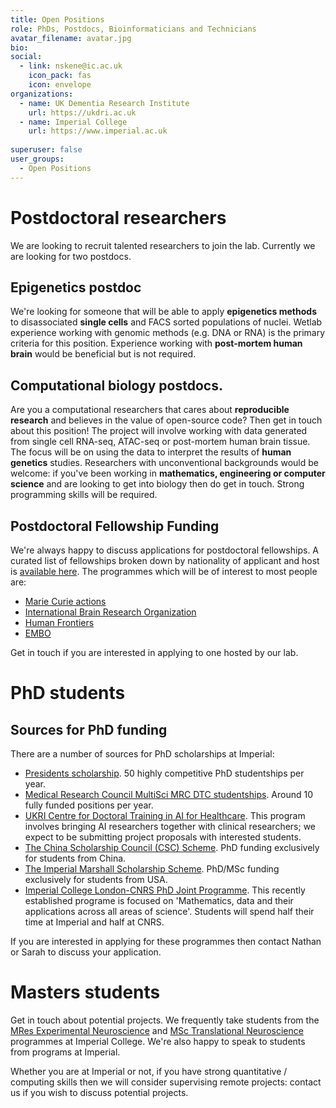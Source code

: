 ```yaml
---
title: Open Positions
role: PhDs, Postdocs, Bioinformaticians and Technicians
avatar_filename: avatar.jpg
bio: 
social:
  - link: nskene@ic.ac.uk
    icon_pack: fas
    icon: envelope
organizations:
  - name: UK Dementia Research Institute
    url: https://ukdri.ac.uk
  - name: Imperial College
    url: https://www.imperial.ac.uk
      
superuser: false
user_groups:
  - Open Positions
---
```


# Postdoctoral researchers

We are looking to recruit talented researchers to join the lab. Currently we are looking for two postdocs.

## Epigenetics postdoc

We're looking for someone that will be able to apply **epigenetics methods** to disassociated **single cells** and FACS sorted populations of nuclei. Wetlab experience working with genomic methods (e.g. DNA or RNA) is the primary criteria for this position.  Experience working with **post-mortem human brain** would be beneficial but is not required.

## Computational biology postdocs. 

Are you a computational researchers that cares about **reproducible research** and believes in the value of open-source code? Then get in touch about this position! The project will involve working with data generated from single cell RNA-seq, ATAC-seq or post-mortem human brain tissue. The focus will be on using the data to interpret the results of **human genetics** studies. Researchers with unconventional backgrounds would be welcome: if you've been working in **mathematics, engineering or computer science** and are looking to get into biology then do get in touch. Strong programming skills will be required.

## Postdoctoral Fellowship Funding

We're always happy to discuss applications for postdoctoral fellowships. A curated list of fellowships broken down by nationality of applicant and host is <a href="https://docs.google.com/spreadsheets/d/1J2M_tQgoqV4ivpfEClh9qs9f2KQN2O1G3Jpda2aoHfQ/edit#gid=0">available here</a>. The programmes which will be of interest to most people are:

- <a href="https://ec.europa.eu/research/mariecurieactions/">Marie Curie actions</a>
- <a href="https://ibro.org/open-calls/">International Brain Research Organization</a>
- <a href="https://www.hfsp.org/">Human Frontiers</a>
- <a href="https://www.embo.org/">EMBO</a>

Get in touch if you are interested in applying to one hosted by our lab. 


# PhD students

## Sources for PhD funding

There are a number of sources for PhD scholarships at Imperial:

- <a href="https://www.imperial.ac.uk/study/pg/fees-and-funding/scholarships/presidents-phd-scholarships/">Presidents scholarship</a>. 50 highly competitive PhD studentships per year.
- <a href="https://www.imperial.ac.uk/multisci-mrc-dtp/">Medical Research Council MultiSci MRC DTC studentships</a>. Around 10 fully funded positions per year.
- <a href="https://ai4health.io/">UKRI Centre for Doctoral Training in AI for Healthcare</a>. This program involves bringing AI researchers together with clinical researchers; we expect to be submitting project proposals with interested students.
- <a href="https://www.imperial.ac.uk/study/pg/fees-and-funding/scholarships/international-scholarship-collaborations/csc/">The China Scholarship Council (CSC) Scheme</a>. PhD funding exclusively for students from China.
- <a href="https://www.imperial.ac.uk/study/pg/fees-and-funding/scholarships/international-scholarship-collaborations/ims/">The Imperial Marshall Scholarship Scheme</a>. PhD/MSc funding exclusively for students from USA.
- <a href="https://www.imperial.ac.uk/admin-services/international-relations/cnrs-imperial-phd-joint-programme/">Imperial College London-CNRS PhD Joint Programme</a>. This recently established programe is focused on 'Mathematics, data and their applications across all areas of science'. Students will spend half their time at Imperial and half at CNRS.

If you are interested in applying for these programmes then contact Nathan or Sarah to discuss your application.

# Masters students

Get in touch about potential projects. We frequently take students from the <a href="http://www.imperial.ac.uk/study/pg/medicine/experimental-neuroscience/">MRes Experimental Neuroscience</a> and <a href="https://www.imperial.ac.uk/study/pg/medicine/translational-neuroscience/">MSc Translational Neuroscience</a> programmes at Imperial College. We're also happy to speak to students from programs at Imperial.

Whether you are at Imperial or not, if you have strong quantitative / computing skills then we will consider supervising remote projects: contact us if you wish to discuss potential projects.
